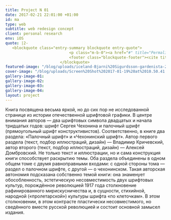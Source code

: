 ```yaml
---
title: Project N 01
date: 2017-02-21 22:01:00 +01:00
id: ma
type: web
subtitle: web redesign concept
client: personal research
env: iOS
quote: |2-
   <blockquote class="entry-summary blockquote entry-quote">
                            <p class="m-b-0"><a href="#" title="Permalink to ...">Quote post without metas and title. Kogi Cosby sweater ethical squid irony disrupt, organic tote bag gluten-free XOXO wolf typewriter mixtape small batch.</a></p>
                            <footer class="blockquote-footer"><cite title="Source Title">Some Crazy Idiot</cite></footer>
                        </blockquote>
featured-image: "/blog/uploads/iceland-Bjarni%20Sigurdsson-gardenista-2-e1468022270609.jpg"
cover-image: "/blog/uploads/Screen%20Shot%202017-01-19%20at%2010.50.41.png"
gallery-image-01: 
gallery-image-02: 
gallery-image-03: 
gallery-image-04: 
layout: project
---
```


Книга посвящена весьма яркой, но до сих пор не исследованной странице из истории отечественной шрифтовой графики. В центре внимания авторов — два шрифтовых символа двадцатых и начала тридцатых годов: шрифт Сергея Чехонина и палочный шрифт (прямоугольный шрифт конструктивистов). Соответственно, в книге два раздела: «Палочный шрифт» и «Чехонинский шрифт». Автор первого раздела (текст, подбор иллюстраций, дизайн) — Владимир Кричевский, автор второго (текст, подбор иллюстраций, дизайн) — Алексей Домбровский. Не только текст и иллюстрации, но и сама конструкция книги способствует раскрытию темы. Оба раздела объединены в одном общем томе с двумя равноправными входами: с одной стороны тома — раздел о палочном шрифте, с другой — о чехонинском. Такая авторская автономия подсказана собственно темой книги: она знаменует обособленность, эстетическую несовместимость двух шрифтовых культур, порождённое революцией 1917 года столкновение рафинированного мирискусничества и, в сущности, стихийной, народной («пролетарской») культуры шрифта «по клеточкам». В этом столкновении, в этом контрасте пластически несовместимого, но сведённого вместе русской революцией и состоит основной замысел издания.